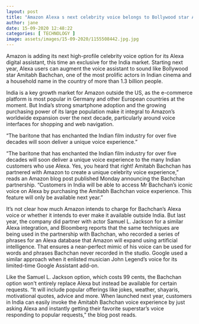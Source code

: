 ```yaml
---
layout: post
title: "Amazon Alexa s next celebrity voice belongs to Bollywood star Amitabh Bachchan"
author: jane 
date: 15-09-2020 12:48:22 
categories: [ TECHNOLOGY ] 
image: assets/images/15-09-2020/1155508442.jpg.jpg
---
```

Amazon is adding its next high-profile celebrity voice option for its Alexa digital assistant, this time an exclusive for the India market. Starting next year, Alexa users can augment the voice assistant to sound like Bollywood star Amitabh Bachchan, one of the most prolific actors in Indian cinema and a household name in the country of more than 1.3 billion people.

India is a key growth market for Amazon outside the US, as the e-commerce platform is most popular in Germany and other European countries at the moment. But India’s strong smartphone adoption and the growing purchasing power of its large population make it integral to Amazon’s worldwide expansion over the next decade, particularly around voice interfaces for shopping and web navigation.

“The baritone that has enchanted the Indian film industry for over five decades will soon deliver a unique voice experience.”

“The baritone that has enchanted the Indian film industry for over five decades will soon deliver a unique voice experience to the many Indian customers who use Alexa. Yes, you heard that right! Amitabh Bachchan has partnered with Amazon to create a unique celebrity voice experience,” reads an Amazon blog post published Monday announcing the Bachchan partnership. “Customers in India will be able to access Mr Bachchan’s iconic voice on Alexa by purchasing the Amitabh Bachchan voice experience. This feature will only be available next year.”

It’s not clear how much Amazon intends to charge for Bachchan’s Alexa voice or whether it intends to ever make it available outside India. But last year, the company did partner with actor Samuel L. Jackson for a similar Alexa integration, and Bloomberg reports that the same techniques are being used in the partnership with Bachchan, who recorded a series of phrases for an Alexa database that Amazon will expand using artificial intelligence. That ensures a near-perfect mimic of his voice can be used for words and phrases Bachchan never recorded in the studio. Google used a similar approach when it enlisted musician John Legend’s voice for its limited-time Google Assistant add-on.

Like the Samuel L. Jackson option, which costs 99 cents, the Bachchan option won't entirely replace Alexa but instead be available for certain requests. “It will include popular offerings like jokes, weather, shayaris, motivational quotes, advice and more. When launched next year, customers in India can easily invoke the Amitabh Bachchan voice experience by just asking Alexa and instantly getting their favorite superstar’s voice responding to popular requests,” the blog post reads.